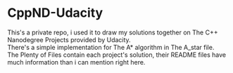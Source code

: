 # CppND-Udacity

This's a private repo, i used it to draw my solutions together on The C++ Nanodegree Projects provided by Udacity. <br>
There's a simple implementation for The A* algorithm in The A_star file. <br>
The Plenty of Files contain each project's solution, their README files have much information than i can mention right here.
